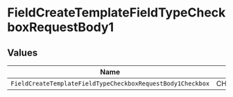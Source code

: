 # FieldCreateTemplateFieldTypeCheckboxRequestBody1


## Values

| Name                                                       | Value                                                      |
| ---------------------------------------------------------- | ---------------------------------------------------------- |
| `FieldCreateTemplateFieldTypeCheckboxRequestBody1Checkbox` | CHECKBOX                                                   |
